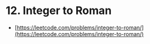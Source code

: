 # 12. Integer to Roman

- [https://leetcode.com/problems/integer-to-roman/](https://leetcode.com/problems/integer-to-roman/)
